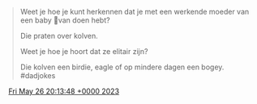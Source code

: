 > Weet je hoe je kunt herkennen dat je met een werkende moeder van een baby 👶van doen hebt?  
>   
> Die praten over kolven\.  
>   
> Weet je hoe je hoort dat ze elitair zijn?  
>   
> Die kolven een birdie, eagle of op mindere dagen een bogey\.  
> \#dadjokes

<img src="../../media/tweet.ico" width="12" /> [Fri May 26 20:13:48 +0000 2023](https://twitter.com/DromerDenker/status/1662190316764446728)